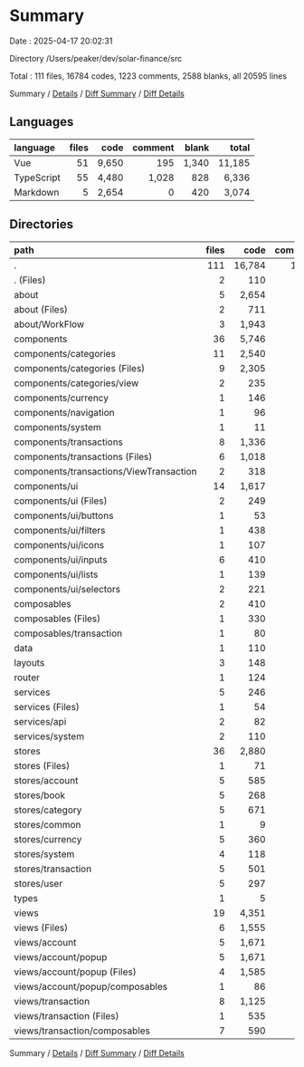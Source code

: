 # Summary

Date : 2025-04-17 20:02:31

Directory /Users/peaker/dev/solar-finance/src

Total : 111 files,  16784 codes, 1223 comments, 2588 blanks, all 20595 lines

Summary / [Details](details.md) / [Diff Summary](diff.md) / [Diff Details](diff-details.md)

## Languages
| language | files | code | comment | blank | total |
| :--- | ---: | ---: | ---: | ---: | ---: |
| Vue | 51 | 9,650 | 195 | 1,340 | 11,185 |
| TypeScript | 55 | 4,480 | 1,028 | 828 | 6,336 |
| Markdown | 5 | 2,654 | 0 | 420 | 3,074 |

## Directories
| path | files | code | comment | blank | total |
| :--- | ---: | ---: | ---: | ---: | ---: |
| . | 111 | 16,784 | 1,223 | 2,588 | 20,595 |
| . (Files) | 2 | 110 | 9 | 15 | 134 |
| about | 5 | 2,654 | 0 | 420 | 3,074 |
| about (Files) | 2 | 711 | 0 | 149 | 860 |
| about/WorkFlow | 3 | 1,943 | 0 | 271 | 2,214 |
| components | 36 | 5,746 | 127 | 797 | 6,670 |
| components/categories | 11 | 2,540 | 62 | 388 | 2,990 |
| components/categories (Files) | 9 | 2,305 | 57 | 357 | 2,719 |
| components/categories/view | 2 | 235 | 5 | 31 | 271 |
| components/currency | 1 | 146 | 0 | 23 | 169 |
| components/navigation | 1 | 96 | 1 | 4 | 101 |
| components/system | 1 | 11 | 0 | 3 | 14 |
| components/transactions | 8 | 1,336 | 26 | 176 | 1,538 |
| components/transactions (Files) | 6 | 1,018 | 19 | 131 | 1,168 |
| components/transactions/ViewTransaction | 2 | 318 | 7 | 45 | 370 |
| components/ui | 14 | 1,617 | 38 | 203 | 1,858 |
| components/ui (Files) | 2 | 249 | 7 | 16 | 272 |
| components/ui/buttons | 1 | 53 | 1 | 6 | 60 |
| components/ui/filters | 1 | 438 | 11 | 62 | 511 |
| components/ui/icons | 1 | 107 | 3 | 14 | 124 |
| components/ui/inputs | 6 | 410 | 6 | 58 | 474 |
| components/ui/lists | 1 | 139 | 6 | 19 | 164 |
| components/ui/selectors | 2 | 221 | 4 | 28 | 253 |
| composables | 2 | 410 | 71 | 84 | 565 |
| composables (Files) | 1 | 330 | 43 | 64 | 437 |
| composables/transaction | 1 | 80 | 28 | 20 | 128 |
| data | 1 | 110 | 11 | 26 | 147 |
| layouts | 3 | 148 | 4 | 21 | 173 |
| router | 1 | 124 | 15 | 10 | 149 |
| services | 5 | 246 | 111 | 70 | 427 |
| services (Files) | 1 | 54 | 22 | 11 | 87 |
| services/api | 2 | 82 | 31 | 36 | 149 |
| services/system | 2 | 110 | 58 | 23 | 191 |
| stores | 36 | 2,880 | 611 | 489 | 3,980 |
| stores (Files) | 1 | 71 | 10 | 10 | 91 |
| stores/account | 5 | 585 | 139 | 101 | 825 |
| stores/book | 5 | 268 | 64 | 42 | 374 |
| stores/category | 5 | 671 | 104 | 120 | 895 |
| stores/common | 1 | 9 | 1 | 1 | 11 |
| stores/currency | 5 | 360 | 60 | 69 | 489 |
| stores/system | 4 | 118 | 54 | 21 | 193 |
| stores/transaction | 5 | 501 | 81 | 62 | 644 |
| stores/user | 5 | 297 | 98 | 63 | 458 |
| types | 1 | 5 | 0 | 0 | 5 |
| views | 19 | 4,351 | 264 | 656 | 5,271 |
| views (Files) | 6 | 1,555 | 26 | 176 | 1,757 |
| views/account | 5 | 1,671 | 56 | 276 | 2,003 |
| views/account/popup | 5 | 1,671 | 56 | 276 | 2,003 |
| views/account/popup (Files) | 4 | 1,585 | 31 | 258 | 1,874 |
| views/account/popup/composables | 1 | 86 | 25 | 18 | 129 |
| views/transaction | 8 | 1,125 | 182 | 204 | 1,511 |
| views/transaction (Files) | 1 | 535 | 7 | 80 | 622 |
| views/transaction/composables | 7 | 590 | 175 | 124 | 889 |

Summary / [Details](details.md) / [Diff Summary](diff.md) / [Diff Details](diff-details.md)